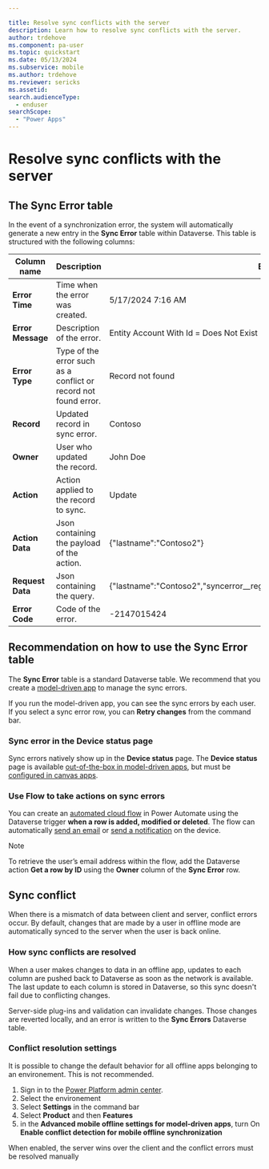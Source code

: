 ```yaml
---

title: Resolve sync conflicts with the server
description: Learn how to resolve sync conflicts with the server.
author: trdehove
ms.component: pa-user
ms.topic: quickstart
ms.date: 05/13/2024
ms.subservice: mobile
ms.author: trdehove
ms.reviewer: sericks
ms.assetid: 
search.audienceType: 
  - enduser
searchScope:
  - "Power Apps"
---
```


# Resolve sync conflicts with the server


## The Sync Error table
In the event of a synchronization error, the system will automatically generate a new entry in the **Sync Error** table within Dataverse. This table is structured with the following columns:

|Column name | Description | Example |
|-------------------------------|----------------------------|--------------------------------|
|**Error Time**| Time when the error was created. | 5/17/2024 7:16 AM |
|**Error Message**| Description of the error. | Entity Account With Id = <RowId> Does Not Exist|
|**Error Type**| Type of the error such as a conflict or  record not found error.| Record not found|
|**Record**| Updated record in sync error.| Contoso |
|**Owner**| User who updated the record.| John Doe|
|**Action**|Action applied to the record to sync.| Update|
|**Action Data**|Json containing the payload of the action.| {"lastname":"Contoso2"}|
|**Request Data**|Json containing the query. | {"lastname":"Contoso2","syncerror__regardingentityid":<syncerrorId>,"entitylogicalname":"account"}|
|**Error Code**| Code of the error. | -2147015424 |
  

## Recommendation on how to use the Sync Error table
The **Sync Error** table is a standard Dataverse table. We recommend that you create a [model-driven app](/power-apps/maker/model-driven-apps/create-model-driven-app) to manage the sync errors. 

If you run the model-driven app, you can see the sync errors by each user. If you select a sync error row, you can **Retry changes** from the command bar. 

### Sync error in the Device status page
Sync errors natively show up in the **Device status** page. The **Device status** page is available [out-of-the-box in model-driven apps](offline-sync-icon.md), but must be [configured in canvas apps](canvas-mobile-offline-setup.md#create-an-offline-canvas-app). 

### Use Flow to take actions on sync errors
You can create an [automated cloud flow](/power-automate/get-started-logic-flow) in Power Automate using the Dataverse trigger **when a row is added, modified or deleted**. The flow can automatically [send an email](/power-automate/email-customization) or [send a notification](power-apps-mobile-notification.md) on the device.

> [!Note]
> To retrieve the user’s email address within the flow, add the Dataverse action **Get a row by ID** using the **Owner** column of the **Sync Error** row.  


## Sync conflict
When there is a mismatch of data between client and server, conflict errors occur. By default, changes that are made by a user in offline mode are automatically synced to the server when the user is back online. 

### How sync conflicts are resolved
When a user makes changes to data in an offline app, updates to each column are pushed back to Dataverse as soon as the network is available. The last update to each column is stored in Dataverse, so this sync doesn't fail due to conflicting changes.

Server-side plug-ins and validation can invalidate changes. Those changes are reverted locally, and an error is written to the **Sync Errors** Dataverse table.

### Conflict resolution settings
It is possible to change the default behavior for all offline apps belonging to an environement. This is not recommended.

1. Sign in to the [Power Platform admin center](https://admin.powerplatform.microsoft.com/).
2. Select the environement
3. Select **Settings** in the command bar
4. Select **Product** and then **Features**
5. in the **Advanced mobile offline settings for model-driven apps**, turn On **Enable conflict detection for mobile offline synchronization** 

When enabled, the server wins over the client and the conflict errors must be resolved manually

